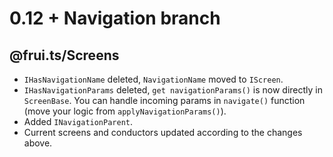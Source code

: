 # 0.12 + Navigation branch

## @frui.ts/Screens

 - `IHasNavigationName` deleted, `NavigationName` moved to `IScreen`.
 - `IHasNavigationParams` deleted, `get navigationParams()` is now directly in `ScreenBase`. You can handle incoming params in `navigate()` function (move your logic from `applyNavigationParams()`).
 - Added `INavigationParent`.
 - Current screens and conductors updated according to the changes above.
